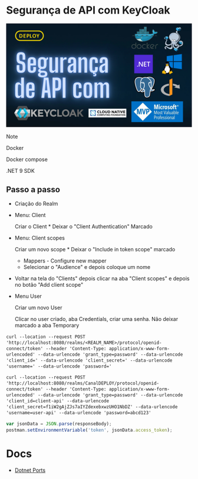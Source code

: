 # Segurança de API com KeyCloak

![banner](./docs/img/banner.png)

> [!NOTE]
> Docker
>
> Docker compose
>
> .NET 9 SDK

## Passo a passo

- Criação do Realm

- Menu: Client

  Criar o Client \* Deixar o "Client Authentication" Marcado

- Menu: Client scopes

  Criar um novo scope \* Deixar o "Include in token scope" marcado

  - Mappers - Configure new mapper
  - Selecionar o "Audience" e depois coloque um nome

- Voltar na tela do "Clients" depois clicar na aba "Client scopes" e depois no botão "Add client scope"

- Menu User

  Criar um novo User

  Clicar no user criado, aba Credentials, criar uma senha. Não deixar marcado a aba Temporary

```curl
curl --location --request POST 'http://localhost:8080/realms/<REALM_NAME>/protocol/openid-connect/token' --header 'Content-Type: application/x-www-form-urlencoded' --data-urlencode 'grant_type=password' --data-urlencode 'client_id=' --data-urlencode 'client_secret=' --data-urlencode 'username=' --data-urlencode 'password='
```

```curl
curl --location --request POST 'http://localhost:8080/realms/CanalDEPLOY/protocol/openid-connect/token' --header 'Content-Type: application/x-www-form-urlencoded' --data-urlencode 'grant_type=password' --data-urlencode 'client_id=client-api' --data-urlencode 'client_secret=f1iW2gAjZJs7aIYZdexebxwzUHO1NbDZ' --data-urlencode 'username=user-api' --data-urlencode 'password=abcd123'
```

```javascript
var jsonData = JSON.parse(responseBody);
postman.setEnvironmentVariable('token', jsonData.access_token);
```

# Docs

- [Dotnet Ports](https://learn.microsoft.com/en-us/dotnet/core/compatibility/containers/8.0/aspnet-port)
